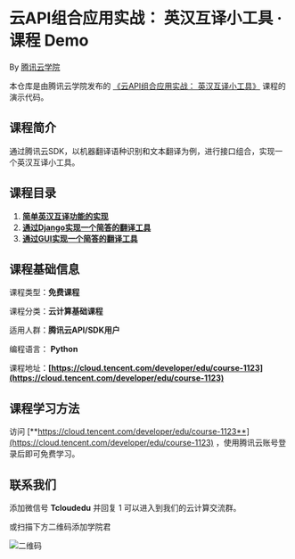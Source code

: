# 云API组合应用实战： 英汉互译小工具 · 课程 Demo

By [腾讯云学院](https://cloud.tencent.com/developer/edu)


本仓库是由腾讯云学院发布的 [《云API组合应用实战： 英汉互译小工具》](https://cloud.tencent.com/developer/edu/learn-1123/2436) 课程的演示代码。

## 课程简介

通过腾讯云SDK，以机器翻译语种识别和文本翻译为例，进行接口组合，实现一个英汉互译小工具。

## 课程目录

1.  [**简单英汉互译功能的实现**](https://cloud.tencent.com/developer/edu/learn-1123/2436)
2.  [**通过Django实现一个简答的翻译工具**](https://cloud.tencent.com/developer/edu/learn-1123/2437)
3.  [**通过GUI实现一个简答的翻译工具**](https://cloud.tencent.com/developer/edu/learn-1123/2438)


## 课程基础信息
课程类型：**免费课程**

课程分类：**云计算基础课程**

适用人群：**腾讯云API/SDK用户** 

编程语言： **Python**

课程地址：**[https://cloud.tencent.com/developer/edu/course-1123](https://cloud.tencent.com/developer/edu/course-1123)**

## 课程学习方法

访问 [**https://cloud.tencent.com/developer/edu/course-1123**](https://cloud.tencent.com/developer/edu/course-1123) ，使用腾讯云账号登录后即可免费学习。

## 联系我们

添加微信号 **Tcloudedu** 并回复 1 可以进入到我们的云计算交流群。

或扫描下方二维码添加学院君

![二维码](https://ws2.sinaimg.cn/large/006tNc79ly1ftdrknbus3j30iq0owq3y.jpg)